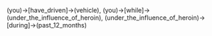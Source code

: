 (you)->[have_driven]->(vehicle), (you)->[while]->(under_the_influence_of_heroin), (under_the_influence_of_heroin)->[during]->(past_12_months)